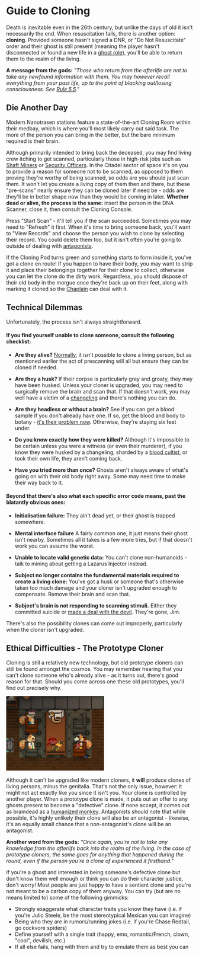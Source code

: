 Guide to Cloning
===

Death is inevitable even in the 26th century, but unlike the days of old it isn't necessarily the end. When resuscitation fails, there is another option: **cloning**. Provided someone hasn't signed a DNR, or "Do Not Resuscitate" order and their ghost is still present (meaning the player hasn't disconnected or found a new life in a [ghost role]()), you'll be able to return them to the realm of the living.

**A message from the gods:** *"Those who return from the afterlife are not to take any newfound information with them. You may however recall everything from your past life, up to the point of blacking out/losing consciousness. See [Rule 5.5](https://katlin.dog/citadel-rules/main#rule-5-do-not-metagame)."*

## Die Another Day
Modern Nanotrasen stations feature a state-of-the-art Cloning Room within their medbay, which is where you'll most likely carry out said task. The more of the person you can bring in the better, but the bare minimum required is their brain.

Although primarily intended to bring back the deceased, you may find living crew itching to get scanned, particularly those in high-risk jobs such as [Shaft Miners](/citadel-wiki/main/roles/cargo/shaft_miner.md) or [Security Officers](/citadel-wiki/main/roles/security/security_officer.md). In the Citadel sector of space it's on you to provide a reason for someone not to be scanned, as opposed to them proving they're worthy of being scanned, so odds are you should just scan them. It won't let you create a living copy of them then and there, but these "pre-scans" nearly ensure they can be cloned later if need be - odds are they'll be in better shape now than they would be coming in later. **Whether dead or alive, the process is the same:** insert the person in the DNA Scanner, close it, then consult the Cloning Console.



Press "Start Scan" - it'll tell you if the scan succeeded. Sometimes you may need to "Refresh" it first. When it's time to bring someone back, you'll want to "View Records" and choose the person you wish to clone by selecting their record. You could delete them too, but it isn't often you're going to outside of dealing with [antagonists](/citadel-wiki/main/roles/antagonist).

If the Cloning Pod turns green and something starts to form inside it, you've got a clone en route! If you happen to have their body, you may want to strip it and place their belongings together for their clone to collect, otherwise you can let the clone do the dirty work. Regardless, you should dispose of their old body in the morgue once they're back up on their feet, along with marking it cloned so the [Chaplain](/citadel-wiki/main/roles/civillian/chaplain.md) can deal with it.

## Technical Dilemmas
Unfortunately, the process isn't always straightforward.
#### If you find yourself unable to clone someone, consult the following checklist:

- **Are they alive?** [Normally](#ethical-difficulties---the-prototype-cloner), it isn't possible to clone a living person, but as mentioned earlier the act of prescanning will all but ensure they can be cloned if needed.

- **Are they a husk?** If their corpse is particularly grey and groaty, they may have been husked. Unless your cloner is upgraded, you may need to surgically remove the brain and scan that. If that doesn't work, you may well have a victim of a [changeling](/citadel-wiki/main/roles/antagonist) and there's nothing you can do.

- **Are they headless or without a brain?** See if you can get a blood sample if you don't already have one. If so, get the blood and body to botany - [it's their problem now](/citadel-wiki/main/roles/service/botanist.md). Otherwise, they're staying six feet under.

- **Do you know exactly how they were killed?** Although it's impossible to be certain unless you were a witness (or even their murderer), if you know they were husked by a changeling, sharded by a [blood cultist](/citadel-wiki/main/roles/antagonist), or took their own life, they aren't coming back.

- **Have you tried more than once?** Ghosts aren't always aware of what's going on with their old body right away. Some may need time to make their way back to it.

#### Beyond that there's also what each specific error code means, past the blatantly obvious ones:

- **Initialisation failure:** They ain't dead yet, or their ghost is trapped somewhere.

- **Mental interface failure** A fairly common one, it just means their ghost isn't nearby. Sometimes all it takes is a few more tries, but if that doesn't work you can assume the worst.

- **Unable to locate valid genetic data:** You can't clone non-humanoids - talk to mining about getting a Lazarus Injector instead.

- **Subject no longer contains the fundamental materials required to create a living clone:** You've got a husk or someone that's otherwise taken too much damage and your cloner isn't upgraded enough to compensate. Remove their brain and scan that.

- **Subject's brain is not responding to scanning stimuli.** Either they committed suicide or [made a deal with the devil](/citadel-wiki/main/roles/antagonist). They're gone, Jim.

There's also the possibility clones can come out improperly, particularly when the cloner isn't upgraded.

## Ethical Difficulties - The Prototype Cloner
Cloning is still a relatively new technology, but old prototype cloners can still be found amongst the cosmos. You may remember hearing that you can't clone someone who's already alive - as it turns out, there's good reason for that. Should you come across one these old prototypes, you'll find out precisely why.

![alt text](https://raw.githubusercontent.com/EmeraldSundisk/Citadel-Wiki/master/citadel-wiki-static/cakevapechasecropped.png "Prototype clones can quite different from the person they're a clone of.")

Although it can't be upgraded like modern cloners, it **will** produce clones of living persons, minus the genitalia. That's not the only issue, however: it might not act exactly like you since it isn't you. Your clone is controlled by another player. When a prototype clone is made, it puts out an offer to any ghosts present to become a "defective" clone. If none accept, it comes out as braindead as a [humanized monkey](). Antagonists should note that while possible, it's highly unlikely their clone will also be an antagonist - likewise, it's an equally small chance that a non-antagonist's clone will be an antagonist.

**Another word from the gods:** *"Once again, you're not to take any knowledge from the afterlife back into the realm of the living. In the case of prototype cloners, the same goes for anything that happened during the round, even if the person you're a clone of experienced it firsthand."*

If you're a ghost and interested in being someone's defective clone but don't know them well enough or think you can do their character justice, don't worry! Most people are just happy to have a sentient clone and you're not meant to be a carbon copy of them anyway. You can try (but are no means limited to) some of the following gimmicks:
- Strongly exaggerate what character traits you know they have (i.e. if you're Julio Steele, be the most stereotypical Mexican you can imagine)
- Being who they are in rumors/running jokes (i.e. if you're Chase Redtail, go cockvore spiders)
- Define yourself with a single trait (happy, emo, romantic/French, clown, "cool", devilish, etc.)
- If all else fails, hang with them and try to emulate them as best you can
